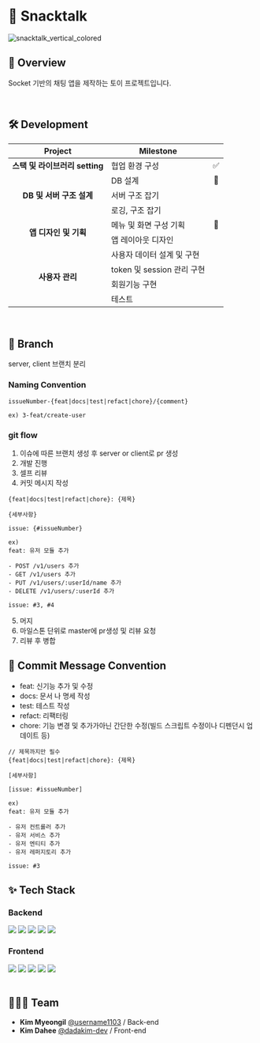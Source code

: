 # 🍿 Snacktalk
![snacktalk_vertical_colored](https://user-images.githubusercontent.com/49140707/173799648-e9c1b232-29b9-4609-95c4-e7612476ac30.png)

## 👀 Overview
Socket 기반의 채팅 앱을 제작하는 토이 프로젝트입니다.

<br/>

## 🛠 Development
<table>
  <thead>
    <tr>
      <th align="center">Project</th>
      <th>Milestone</th>
      <th align="center"></th>
    </tr>
  </thead>
  <tbody>
    <tr>
      <td align="center"><strong>스택 및 라이브러리 setting</strong></td>
      <td>협업 환경 구성</td>
      <td align="center">✅</td>
    </tr>
    <tr>
      <td align="center" rowspan="3"><strong>DB 및 서버 구조 설계</strong></td>
      <td>DB 설계</td>
      <td align="center">👀</td>
    </tr>
    <tr>
      <td>서버 구조 잡기</td>
      <td align="center"></td>
    </tr>
    <tr>
      <td>로깅, 구조 잡기</td>
      <td align="center"></td>
    </tr>
    <tr>
      <td align="center" rowspan="2"><strong>앱 디자인 및 기획</strong></td>
      <td>메뉴 및 화면 구성 기획</td>
      <td align="center">👀</td>
    </tr>
    <tr>
      <td>앱 레이아웃 디자인</td>
      <td align="center"></td>
    </tr>
    <tr>
      <td align="center" rowspan="4"><strong>사용자 관리</strong></td>
      <td>사용자 데이터 설계 및 구현</td>
      <td align="center"></td>
    </tr>
    <tr>
      <td>token 및 session 관리 구현</td>
      <td align="center"></td>
    </tr>
    <tr>
      <td>회원기능 구현</td>
      <td align="center"></td>
    </tr>
    <tr>
      <td>테스트</td>
      <td align="center"></td>
    </tr>
  </tbody>
</table>
<br/>


## 🎋 Branch

server, client 브랜치 분리  

### Naming Convention

```
issueNumber-{feat|docs|test|refact|chore}/{comment}

ex) 3-feat/create-user
```

### git flow

1. 이슈에 따른 브랜치 생성 후 server or client로 pr 생성
2. 개발 진행
3. 셀프 리뷰
4. 커밋 메시지 작성
```
{feat|docs|test|refact|chore}: {제목} 

{세부사항}

issue: {#issueNumber}

ex)
feat: 유저 모듈 추가

- POST /v1/users 추가
- GET /v1/users 추가
- PUT /v1/users/:userId/name 추가
- DELETE /v1/users/:userId 추가

issue: #3, #4
```
5. 머지
6. 마일스톤 단위로 master에 pr생성 및 리뷰 요청
7. 리뷰 후 병합


##  📝 Commit Message Convention

- feat: 신기능 추가 및 수정
- docs: 문서 나 명세 작성
- test: 테스트 작성
- refact: 리팩터링
- chore: 기능 변경 및 추가가아닌 간단한 수정(빌드 스크립트 수정이나 디펜던시 업데이트 등)
```
// 제목까지만 필수
{feat|docs|test|refact|chore}: {제목} 

[세부사항]

[issue: #issueNumber]

ex)
feat: 유저 모듈 추가

- 유저 컨트롤러 추가
- 유저 서비스 추가
- 유저 엔티티 추가
- 유저 레퍼지토리 추가

issue: #3
```

## ✨ Tech Stack
### Backend
<div>
  <img src="https://img.shields.io/badge/TypeScript-3178C6?style=for-the-badge&logo=TypeScript&logoColor=white"/>
  <img src="https://img.shields.io/badge/NestJS-E0234E?style=for-the-badge&logo=NestJS"/>
  <img src="https://img.shields.io/badge/TypeORM-f5f5f5?style=for-the-badge"/>
  <img src="https://img.shields.io/badge/Jest-C21325?style=for-the-badge&logo=Jest"/>
  <img src="https://img.shields.io/badge/Swagger-85EA2D?style=for-the-badge&logo=Swagger&logoColor=black"/>
</div>
  
### Frontend
<div>
  <img src="https://img.shields.io/badge/TypeScript-3178C6?style=for-the-badge&logo=TypeScript&logoColor=white"/>
  <img src="https://img.shields.io/badge/ReactNative-282c34?style=for-the-badge&logo=React&logoColor=61DAFB"/>
  <img src="https://img.shields.io/badge/styled-components-DB7093?style=for-the-badge&logo=styled-components"/>
  <img src="https://img.shields.io/badge/Jest-C21325?style=for-the-badge&logo=Jest"/>
  <img src="https://img.shields.io/badge/Expo-000020?style=for-the-badge&logo=Expo"/>
</div>

<br/>

## 🏄🏻‍♀️ Team
- **Kim Myeongil** [@username1103](https://github.com/username1103) / Back-end
- **Kim Dahee** [@dadakim-dev](https://github.com/dadakim-dev) / Front-end
